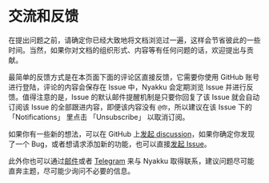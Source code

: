 # 交流和反馈

在提出问题之前，请确定你已经大致地将文档浏览过一遍，这样会节省彼此的一些时间。当然，如果你对文档的组织形式、内容等有任何问题的话，欢迎提出与贡献。

最简单的反馈方式是在本页面下面的评论区直接反馈，它需要你使用 GitHub 账号进行登陆，评论的内容会保存在 Issue 中，Nyakku 会定期浏览 Issue 并进行反馈。值得注意的是，Issue 的默认邮件提醒机制是只要你回复了该 Issue 就会自动订阅该 Issue 的全部跟进内容，即便该内容没有 `@你`，所以建议在该 Issue 下的 「Notifications」 里点击 「Unsubscribe」 以取消订阅。

如果你有一些新的想法，可以在 GitHub 上[发起 discussion](https://github.com/SigureMo/bilili/discussions)，如果你确定你发现了一个 Bug，或者想请求添加新的功能，也可以直接[发起 Issue](https://github.com/SigureMo/bilili/issues/)。

此外你也可以通过[邮件](mailto:sigure.qaq@gmail.com)或者 [Telegram](https://t.me/SigureMo) 来与 Nyakku 取得联系，建议问题尽可能直奔主题，尽可能少询问不必要的信息。

<Vssue title="Feedback" />
